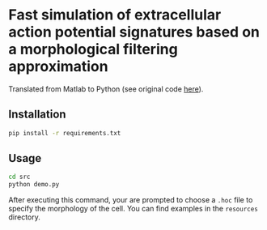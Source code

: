 # Fast simulation of extracellular action potential signatures based on a morphological filtering approximation

Translated from Matlab to Python (see original code [here](https://github.com/raduranta/Neural-AP-morphofilt)).

## Installation

```bash
pip install -r requirements.txt
```

## Usage

```bash
cd src
python demo.py
```

After executing this command, your are prompted to choose a `.hoc` file to specify the morphology of the cell. You can find examples in the `resources` directory.

